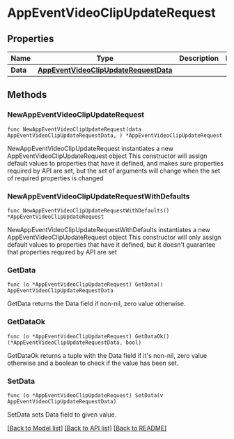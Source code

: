 # AppEventVideoClipUpdateRequest

## Properties

Name | Type | Description | Notes
------------ | ------------- | ------------- | -------------
**Data** | [**AppEventVideoClipUpdateRequestData**](AppEventVideoClipUpdateRequestData.md) |  | 

## Methods

### NewAppEventVideoClipUpdateRequest

`func NewAppEventVideoClipUpdateRequest(data AppEventVideoClipUpdateRequestData, ) *AppEventVideoClipUpdateRequest`

NewAppEventVideoClipUpdateRequest instantiates a new AppEventVideoClipUpdateRequest object
This constructor will assign default values to properties that have it defined,
and makes sure properties required by API are set, but the set of arguments
will change when the set of required properties is changed

### NewAppEventVideoClipUpdateRequestWithDefaults

`func NewAppEventVideoClipUpdateRequestWithDefaults() *AppEventVideoClipUpdateRequest`

NewAppEventVideoClipUpdateRequestWithDefaults instantiates a new AppEventVideoClipUpdateRequest object
This constructor will only assign default values to properties that have it defined,
but it doesn't guarantee that properties required by API are set

### GetData

`func (o *AppEventVideoClipUpdateRequest) GetData() AppEventVideoClipUpdateRequestData`

GetData returns the Data field if non-nil, zero value otherwise.

### GetDataOk

`func (o *AppEventVideoClipUpdateRequest) GetDataOk() (*AppEventVideoClipUpdateRequestData, bool)`

GetDataOk returns a tuple with the Data field if it's non-nil, zero value otherwise
and a boolean to check if the value has been set.

### SetData

`func (o *AppEventVideoClipUpdateRequest) SetData(v AppEventVideoClipUpdateRequestData)`

SetData sets Data field to given value.



[[Back to Model list]](../README.md#documentation-for-models) [[Back to API list]](../README.md#documentation-for-api-endpoints) [[Back to README]](../README.md)


